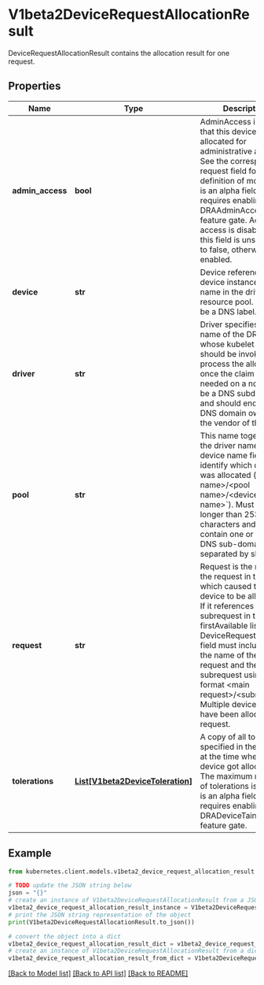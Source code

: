 # V1beta2DeviceRequestAllocationResult

DeviceRequestAllocationResult contains the allocation result for one request.

## Properties

Name | Type | Description | Notes
------------ | ------------- | ------------- | -------------
**admin_access** | **bool** | AdminAccess indicates that this device was allocated for administrative access. See the corresponding request field for a definition of mode.  This is an alpha field and requires enabling the DRAAdminAccess feature gate. Admin access is disabled if this field is unset or set to false, otherwise it is enabled. | [optional] 
**device** | **str** | Device references one device instance via its name in the driver&#39;s resource pool. It must be a DNS label. | 
**driver** | **str** | Driver specifies the name of the DRA driver whose kubelet plugin should be invoked to process the allocation once the claim is needed on a node.  Must be a DNS subdomain and should end with a DNS domain owned by the vendor of the driver. | 
**pool** | **str** | This name together with the driver name and the device name field identify which device was allocated (&#x60;&lt;driver name&gt;/&lt;pool name&gt;/&lt;device name&gt;&#x60;).  Must not be longer than 253 characters and may contain one or more DNS sub-domains separated by slashes. | 
**request** | **str** | Request is the name of the request in the claim which caused this device to be allocated. If it references a subrequest in the firstAvailable list on a DeviceRequest, this field must include both the name of the main request and the subrequest using the format &lt;main request&gt;/&lt;subrequest&gt;.  Multiple devices may have been allocated per request. | 
**tolerations** | [**List[V1beta2DeviceToleration]**](V1beta2DeviceToleration.md) | A copy of all tolerations specified in the request at the time when the device got allocated.  The maximum number of tolerations is 16.  This is an alpha field and requires enabling the DRADeviceTaints feature gate. | [optional] 

## Example

```python
from kubernetes.client.models.v1beta2_device_request_allocation_result import V1beta2DeviceRequestAllocationResult

# TODO update the JSON string below
json = "{}"
# create an instance of V1beta2DeviceRequestAllocationResult from a JSON string
v1beta2_device_request_allocation_result_instance = V1beta2DeviceRequestAllocationResult.from_json(json)
# print the JSON string representation of the object
print(V1beta2DeviceRequestAllocationResult.to_json())

# convert the object into a dict
v1beta2_device_request_allocation_result_dict = v1beta2_device_request_allocation_result_instance.to_dict()
# create an instance of V1beta2DeviceRequestAllocationResult from a dict
v1beta2_device_request_allocation_result_from_dict = V1beta2DeviceRequestAllocationResult.from_dict(v1beta2_device_request_allocation_result_dict)
```
[[Back to Model list]](../README.md#documentation-for-models) [[Back to API list]](../README.md#documentation-for-api-endpoints) [[Back to README]](../README.md)


